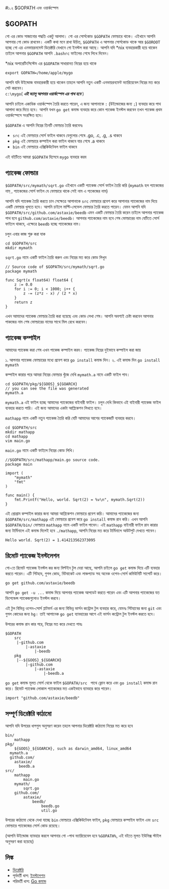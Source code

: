 #১.২ $GOPATH এবং ওয়ার্কস্পেস
## $GOPATH

গো এর কোড সাজানোর পদ্ধতি একটু আলাদা। গো এর সোর্সকোড `$GOPATH` ফোল্ডারে থাকে। এইখানে আপনি আপনার গো কোড রাখবেন। একটি কথা মনে রাখা উচিত, `$GOPATH` এ আপনার সোর্সকোড থাকে আর `$GOROOT` হচ্ছে গো এর এনভায়রনমেন্ট ডিরেক্টরি যেখানে গো ইনস্টল করা আছে।
আপনি যদি *nix ব্যবহারকারী হয়ে থাকেন তাইলে আপনার `$GOPATH` আপনি `.bashrc` ফাইলের শেষে লিখে দিবেন।


*nix অপারেটিংসিস্টেম এর `$GOPATH` সাধারানত নিম্নের হয়ে থাকে

	export GOPATH=/home/apple/mygo

আপনি যদি উইন্ডোজ বাবহারকারী হয়ে থাকেন তাহলে আপনি নতুন একটি এনভায়রনমেন্ট ভ্যারিয়েবেল নিম্নের মত করে সেট করবেন।  
`c:\mygo`( ***এই ভ্যালু আপনার ওয়ার্কস্পেস এর পাথ হবে*** )

আপনি চাইলে একাধিক ওয়ার্কস্পেস তৈরি করতে পারেন, এ জন্য আপানাকে `:` (উইন্ডোজের জন্য `;`) ব্যবহার করে পাথ আলাদা করে দিতে হবে। আপনি যখন `go get` কমান্ড ব্যবহার করে কোন প্যকেজ ইনস্টল করবেন তখন প্যকেজ প্রথম ওয়ার্কস্পেসে সংরক্ষিত হবে।


`$GOPATH` এ আপনি নিম্নের তিনটি ফোল্ডার তৈরি করবেনঃ

- `src` এই ফোল্ডারে সোর্স ফাইল থাকবে যেগুলোর শেষে  .go, .c, .g, .s থাকবে
- `pkg` এই ফোল্ডারে কম্পাইল করা ফাইল থাকবে যার শেষে .a থাকবে
- `bin` এই ফোল্ডারে এক্সিকিউটেবল ফাইল থাকবে

এই বইটিতে আমরা `$GOPATH` হিসেবে `mygo` ব্যবহার করব

## প্যাকেজ ফোল্ডার

`$GOPATH/src/mymath/sqrt.go` এইখানে একটি প্যাকেজ সোর্স ফাইল তৈরি করি (`mymath` হল প্যাকেজের নাম্‌ , প্যাকেজের সোর্স ফাইল যে ফোল্ডারে থাকে সেই নাম এ প্যকেজের নাম)

আপনি যদি প্যাকেজ তৈরি করতে চান সেক্ষেত্রে আপানাকে `src` ফোল্ডারে প্রবেশ করে আপানার প্যাকেজের নাম দিয়ে একটি ফোল্ডার খুলতে হবে। আপনি চাইলে মাল্টি-লেভেল ফোল্ডার তৈরি করতে পারেন।
যেমন আপনি যদি `$GOPATH/src/github.com/astaxie/beedb` এমন একটি ফোল্ডার তৈরি করেন তাইলে আপনার প্যাকেজ পাথ হবে `github.com/astaxie/beedb`। আপনার প্যাকেজের নাম হবে শেষ ফোল্ডারের নাম যেটিতে সোর্স ফাইলে থাকবে, এক্ষেত্রে `beedb` হচ্ছে প্যাকেজের নাম।

চলুন এবার কাজ শুরু করা যাক

	cd $GOPATH/src
	mkdir mymath

`sqrt.go` নামে একটি ফাইল তৈরি করুন এবং নিম্নের মত করে কোড লিখুন

	// Source code of $GOPATH/src/mymath/sqrt.go
	package mymath

	func Sqrt(x float64) float64 {
		z := 0.0
		for i := 0; i < 1000; i++ {
			z -= (z*z - x) / (2 * x)
		}
		return z
	}

এখন আমাদের প্যাকেজ ফোল্ডার তৈরি করা হয়েছে এবং কোড লেখা শেষ। আপনি অবশ্যই চেষ্টা করবেন আপনার পাকজের নাম শেষ ফোল্ডারের নামের সাথে মিল রেখে করবেন।

## প্যাকেজ কম্পাইল

আমাদের প্যাকেজ করা শেষ এখন পাকেজ কম্পাইল করব। প্যাকেজ নিম্নের দুইভাবে কম্পাইল করা জায়

১. আপনার প্যাকেজ ফোল্ডারের মধ্যে  প্রবেশ করে `go install` কমান্ড দিন।
২. এই কমান্ড দিন `go install mymath`

কম্পাইল কারার পরে আমরা নিম্নের ফোল্ডার খুঁজে দেখি `mymath.a` নামে একটি ফাইল পাব।

	cd $GOPATH/pkg/${GOOS}_${GOARCH}
	// you can see the file was generated
	mymath.a

`mymath.a` এই ফাইল হচ্ছে আমাদের প্যাকেজের বাইনারী ফাইল। চলুন দেখি কিভাবে এই বাইনারী প্যাকেজ ফাইল ব্যবহার করতে পারি। এই জন্য আমাদের একটা আপ্লিকেশন লিখতে হবে।

`mathapp` নামে একটি নতুন প্যাকেজ তৈরি করি যেটি আমাদের আগের প্যাকেজটি ব্যবহার করবে।

	cd $GOPATH/src
	mkdir mathapp
	cd mathapp
	vim main.go

`main.go` নামে একটি ফাইলে নিম্নের কোড লিখি।

	//$GOPATH/src/mathapp/main.go source code.
	package main

	import (
		"mymath"
		"fmt"
	)

	func main() {
		fmt.Printf("Hello, world. Sqrt(2) = %v\n", mymath.Sqrt(2))
	}

এই প্রোগ্রাম কম্পাইল কারার জন্য আমরা আপ্লিকেশন ফোল্ডারে প্রবেশ করি। আমাদের প্যাকেজের জন্য `$GOPATH/src/mathapp`  এই ফোল্ডারে প্রবেশ করে `go install` কমান্ড রান করি। এখন আপনি `$GOPATH/bin/` ফোল্ডারে `mathapp` নামে একটি ফাইল পাবেন। এই `mathapp` বাইনারী ফাইল রান কারার জন্য টার্মিনালে এই কমান্ড দিলেই হবে `./mathapp`, আপনি নিম্নের মত করে  টার্মিনালে আউটপুট দেখতে পাবেন।

	Hello world. Sqrt(2) = 1.414213562373095

## রিমোট প্যাকেজ ইনস্টলেশন
গো-তে রিমোট প্যাকেজ ইনস্টল কর জন্য বিল্টইন টুল দেয়া আছে, আপনি চাইলে `go get` কমান্ড দিয়ে এটি ব্যবহার করতে পারেন। এটি গিটহাব, গুগল কোড, বিটবাকেট এবং লাঞ্চপ্যাড সহ অনেক ওপেন-সোর্স কমিউনিটি সাপোর্ট করে।

	go get github.com/astaxie/beedb

আপনি `go get -u ...` কমান্ড দিয়ে আপনার প্যাকেজ আপডেট করতে পারেন এবং এটি আপনার প্যাকেজের যত ডিপেন্ডেন্স প্যাকেজগুলোও ইনস্টল করবে।

এই টুল বিভিন্ন ওপেন-সোর্স প্লাটফর্ম এর জন্য বিভিন্ন ভার্সন কন্ট্রোল টুল ব্যবহার করে, যেমনঃ গিটহাবের জন্য `git` এবং গুগল কোডের জন্য `hg`। তাই আপানেক `go get`  ব্যাবহারের আগে এই ভার্সন কন্ট্রোল টুল ইনস্টল করতে হবে।  

উপরের কমান্ড রান কার পরে, নিম্নের মত করে দেখতে পাবঃ

	$GOPATH
		src
		 |-github.com
		 	 |-astaxie
		 	 	 |-beedb
		pkg
		 |--${GOOS}_${GOARCH}
		 	 |-github.com
		 	 	 |-astaxie
		 	 	 	 |-beedb.a

`go get` কমান্ড মূলত সোর্স থেকে ফাইল `$GOPATH/src ` পাথে ক্লোন করে এবং `go install` কমান্ড রান করে।
রিমোট প্যাকেজ লোকাল প্যাকেজের মত একইভাবে ব্যাবহার করে পারেন।  

	import "github.com/astaxie/beedb"

## সম্পূর্ণ ডিরেক্টরি কাঠামো
আপনি যদি উপরের ধাপগুল অনুসরণ করেন তহলে আপনার ডিরেক্টরি কাঠামো নিম্নের মত করে হবে

	bin/
		mathapp
	pkg/
		${GOOS}_${GOARCH}, such as darwin_amd64, linux_amd64
      mymath.a
      github.com/
        astaxie/
          beedb.a
	src/
		mathapp
			main.go
		mymath/
			sqrt.go
		github.com/
			astaxie/
				beedb/
					beedb.go
					util.go

উপরের কাঠামো থেকে দেখা যাচ্ছে `bin` ফোল্ডারে এক্সিকিউটেবল ফাইল, `pkg` ফোল্ডারে কম্পাইল ফাইল এবং `src` ফোল্ডারে প্যাকেজের সোর্স কোড রয়েছে।

(আপনি উইন্ডোজ ব্যাবহার করলে আপনার গো -পাথ ভ্যারিয়েবেল হবে  `%GOPATH%`, এই বইতে মূলত ইউনিক্স স্টাইল অনুসরণ করা হয়েছে)

## লিঙ্ক

- [ডিরেক্টরি](preface.md)
- পূর্ববর্তী ধাপ: [ইনস্টলেশন](01.1.md)
- পরিবর্তী ধাপ: [Go কমান্ড](01.3.md)
